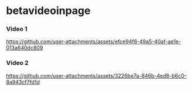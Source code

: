 # betavideoinpage

### Video 1
https://github.com/user-attachments/assets/efce94f6-49a5-40af-ae1e-013a640dc809

### Video 2
https://github.com/user-attachments/assets/3226be7a-846b-4ed8-b6c0-8a943cf7fd1d

